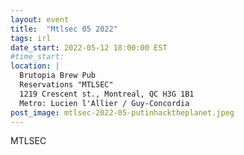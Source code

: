 ```yaml
---
layout: event
title:  "Mtlsec 05 2022"
tags: irl
date_start: 2022-05-12 18:00:00 EST
#time_start:
location: |
  Brutopia Brew Pub
  Reservations "MTLSEC"
  1219 Crescent st., Montreal, QC H3G 1B1
  Metro: Lucien l'Allier / Guy-Concordia
post_image: mtlsec-2022-05-putinhacktheplanet.jpeg
---
```

MTLSEC
